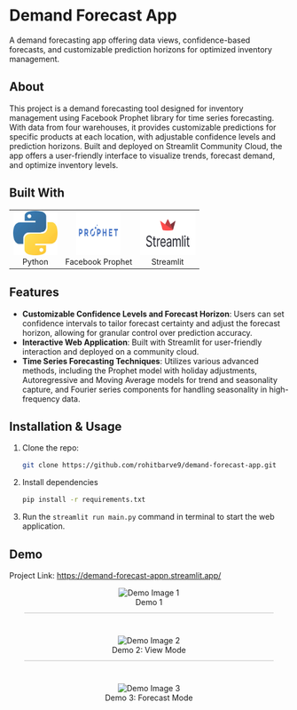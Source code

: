 # Demand Forecast App
A demand forecasting app offering data views, confidence-based forecasts, and customizable prediction horizons for optimized inventory management.

## About
This project is a demand forecasting tool designed for inventory management using Facebook Prophet library for time series forecasting. With data from four warehouses, it provides customizable predictions for specific products at each location, with adjustable confidence levels and prediction horizons. Built and deployed on Streamlit Community Cloud, the app offers a user-friendly interface to visualize trends, forecast demand, and optimize inventory levels.

## Built With

<table>
  <tr>
    <td align="center">
      <a href="https://www.python.org">
        <img src="./images/python.jpg" width="80" height="80" alt="Python" />
      </a>
      <br>Python
    </td>
    <td align="center">
      <a href="https://facebook.github.io/prophet/">
        <img src="./images/fbprophet.png" width="80" height="80" alt="Facebook Prophet" />
      </a>
      <br>Facebook Prophet
    </td>
    <td align="center">
      <a href="https://streamlit.io/">
        <img src="./images/streamlit.png" width="100" height="80" alt="Streamlit" />
      </a>
      <br>Streamlit
    </td>
  </tr>
</table>



## Features
- **Customizable Confidence Levels and Forecast Horizon**: Users can set confidence intervals to tailor forecast certainty and adjust the forecast horizon, allowing for granular control over prediction accuracy.
- **Interactive Web Application**: Built with Streamlit for user-friendly interaction and deployed on a community cloud.
- **Time Series Forecasting Techniques**: Utilizes various advanced methods, including the Prophet model with holiday adjustments, Autoregressive and Moving Average models for trend and seasonality capture, and Fourier series components for handling seasonality in high-frequency data.


## Installation & Usage
1. Clone the repo:
   ```bash
   git clone https://github.com/rohitbarve9/demand-forecast-app.git
2. Install dependencies
    ```bash
    pip install -r requirements.txt
3. Run the `streamlit run main.py` command in terminal to start the web application.


## Demo 

Project Link: https://demand-forecast-appn.streamlit.app/

<div style="display: flex; flex-direction: column; align-items: center; gap: 20px;">

  <div style="border-bottom: 2px solid #ddd; padding-bottom: 10px; margin-bottom: 20px; width: 450px; text-align: center;">
    <img src="./images/demo1.png" width="550" height="300" alt="Demo Image 1">
    <br>Demo 1
  </div>

  <div style="border-bottom: 2px solid #ddd; padding-bottom: 10px; margin-bottom: 20px; width: 450px; text-align: center;">
    <img src="./images/demo2.png" width="550" height="300" alt="Demo Image 2">
    <br>Demo 2: View Mode
  </div>

  <div style="padding-bottom: 10px; width: 450px; text-align: center;">
    <img src="./images/demo3.png" width="550" height="400" alt="Demo Image 3">
    <br>Demo 3: Forecast Mode
  </div>

</div>



